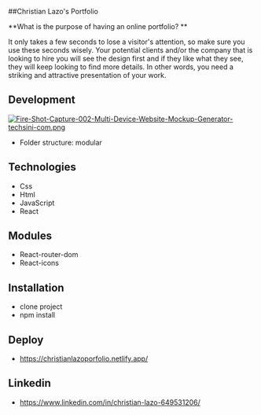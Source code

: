 ##Christian Lazo's Portfolio

**What is the purpose of having an online portfolio? **

It only takes a few seconds to lose a visitor's attention, so make sure you use these seconds wisely. Your potential clients and/or the company that is looking to hire you will see the design first and if they like what they see, they will keep looking to find more details. In other words, you need a striking and attractive presentation of your work.

## Development

[![Fire-Shot-Capture-002-Multi-Device-Website-Mockup-Generator-techsini-com.png](https://i.postimg.cc/jdFZMLdd/Fire-Shot-Capture-002-Multi-Device-Website-Mockup-Generator-techsini-com.png)](https://postimg.cc/2VnQ6jZP)

- Folder structure: modular

## Technologies

- Css
- Html
- JavaScript
- React

## Modules

- React-router-dom
- React-icons

## Installation

- clone project
- npm install

## Deploy

- https://christianlazoporfolio.netlify.app/

## Linkedin

- https://www.linkedin.com/in/christian-lazo-649531206/
